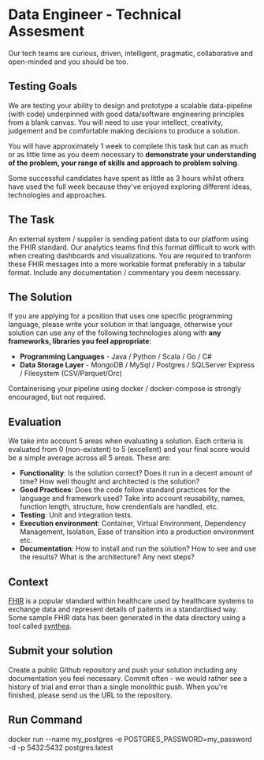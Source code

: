 # Data Engineer - Technical Assesment
Our tech teams are curious, driven, intelligent, pragmatic, collaborative and open-minded and you should be too. 

## Testing Goals
We are testing your ability to design and prototype a scalable data-pipeline (with code) underpinned with good data/software engineering principles from a blank canvas. You will need to use your intellect, creativity, judgement and be comfortable making decisions to produce a solution. 

You will have approximately 1 week to complete this task but can as much or as little time as you deem necessary to **demonstrate your understanding of the problem, your range of skills and approach to problem solving**.

Some successful candidates have spent as little as 3 hours whilst others have used the full week because they've enjoyed exploring different ideas, technologies and approaches. 

## The Task
An external system / supplier is sending patient data to our platform using the FHIR standard. Our analytics teams find this format difficult to work with when creating dashboards and visualizations. You are required to tranform these FHIR messages into a more workable format preferably in a tabular format. Include any documentation / commentary you deem necessary.


## The Solution
If you are applying for a position that uses one specific programming language, please write your solution in that language, otherwise your solution can use any of the following technologies along with **any frameworks, libraries you feel appropriate**:

- **Programming Languages** - Java / Python / Scala / Go / C#
- **Data Storage Layer** - MongoDB / MySql / Postgres / SQLServer Express / Filesystem (CSV/Parquet/Orc)

Containerising your pipeline using docker / docker-compose is strongly encouraged, but not required.

## Evaluation
We take into account 5 areas when evaluating a solution. Each criteria is evaluated from 0 (non-existent) to 5 (excellent) and your final score would be a simple average across all 5 areas. These are:

- **Functionality**: Is the solution correct? Does it run in a decent amount of time? How well thought and architected is the solution?
- **Good Practices**: Does the code follow standard practices for the language and framework used? Take into account reusability, names, function length, structure, how crendentials are handled, etc.
- **Testing**: Unit and integration tests.
- **Execution environment**: Container, Virtual Environment, Dependency Management, Isolation, Ease of transition into a production environment etc.
- **Documentation**: How to install and run the solution? How to see and use the results? What is the architecture? Any next steps?

## Context
[FHIR](/https://www.hl7.org/fhir/overview.html) is a popular standard within healthcare used by healthcare systems to exchange data and represent details of paitents in a standardised way. Some sample FHIR data has been generated in the data directory using a tool called [synthea](https://www.hl7.org/fhir/overview.html). 

## Submit your solution	
Create a public Github repository and push your solution including any documentation you feel necessary. Commit often - we would rather see a history of trial and error than a single monolithic push. When you're finished, please send us the URL to the repository. 

## Run Command
docker run --name my_postgres -e POSTGRES_PASSWORD=my_password -d -p 5432:5432 postgres:latest
